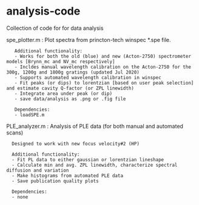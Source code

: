 # analysis-code
Collection of code for for data analysis 


spe_plotter.m : Plot spectra from princton-tech winspec *.spe file. 

       Additional functionality:
       - Works for both the old (blue) and new (Acton-2750) spectrometer models [Brynn_mc and NV_mc respectively]
       - Incldes manual wavelength calibration on the Acton-2750 for the 300g, 1200g and 1800g gratings (updated Jul 2020)
       - Supports automated wavelength calibration in winspec
       - Fit peaks (or dips) to lorentzian [based on user peak selection] and estimate cavity Q-factor (or ZPL linewidth)
       - Integrate area under peak (or dip)
       - save data/analysis as .png or .fig file

       Dependencies:
       - loadSPE.m
               
PLE_analyzer.m : Analysis of PLE data (for both manual and automated scans)  

      Designed to work with new focus velocity#2 (HP)

      Additional functionality:
      - Fit PL data to either gaussian or lorentzian lineshape
      - Calculate min and avg. ZPL linewidth, characterize spectral diffusion and variation
      - Make histograms from automated PLE data
      - Save publication quality plots
      
      Dependencies:
      - none

